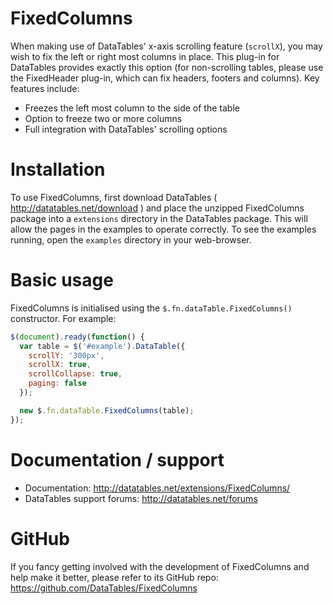 # FixedColumns

When making use of DataTables' x-axis scrolling feature (`scrollX`), you may wish to fix the left or right most columns in place. This plug-in for DataTables provides exactly this option (for non-scrolling tables, please use the FixedHeader plug-in, which can fix headers, footers and columns). Key features include:

- Freezes the left most column to the side of the table
- Option to freeze two or more columns
- Full integration with DataTables' scrolling options

# Installation

To use FixedColumns, first download DataTables ( http://datatables.net/download ) and place the unzipped FixedColumns package into a `extensions` directory in the DataTables package. This will allow the pages in the examples to operate correctly. To see the examples running, open the `examples` directory in your web-browser.

# Basic usage

FixedColumns is initialised using the `$.fn.dataTable.FixedColumns()` constructor. For example:

```js
$(document).ready(function() {
  var table = $('#example').DataTable({
    scrollY: '300px',
    scrollX: true,
    scrollCollapse: true,
    paging: false
  });

  new $.fn.dataTable.FixedColumns(table);
});
```

# Documentation / support

- Documentation: http://datatables.net/extensions/FixedColumns/
- DataTables support forums: http://datatables.net/forums

# GitHub

If you fancy getting involved with the development of FixedColumns and help make it better, please refer to its GitHub repo: https://github.com/DataTables/FixedColumns
